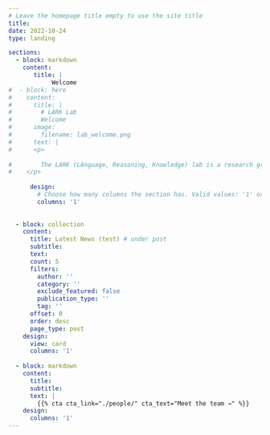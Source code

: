 ```yaml
---
# Leave the homepage title empty to use the site title
title:
date: 2022-10-24
type: landing

sections:
  - block: markdown
    content:
       title: |
            Welcome 
#  - block: hero
#    content:
#      title: |
#        # LARK Lab
#        Welcome
#      image:
#        filename: lab_welcome.png
#      text: |
#      <p>
        
#        The LARK (LAnguage, Reasoning, Knowledge) lab is a research group at the <a href="https://medschool.cuanschutz.edu/dbmi">Department of Biomedical Informatics, University of Colorado, Anschutz Campus</a>, led by Dr. Yanjun Gao. By developing foundational technologies and conducting cutting-edge research in natural language processing (NLP) with innovative artificial intelligence (AI), the lab is dedicated to creating powerful tools that tackle critical healthcare challenges and integrate seamlessly into healthcare systems. We are seeking passionate individuals who are driven to significantly impact the field through groundbreaking research and inventive solutions. The lab currently has openings for Postdoc, PhD students, Data Scientists, and Research Interns available.
#    </p>
       
      design:
        # Choose how many columns the section has. Valid values: '1' or '2'.
        columns: '1'
   
  
  - block: collection
    content:
      title: Latest News (test) # under post
      subtitle:
      text:
      count: 5
      filters:
        author: ''
        category: ''
        exclude_featured: false
        publication_type: ''
        tag: ''
      offset: 0
      order: desc
      page_type: post
    design:
      view: card
      columns: '1'
  
  - block: markdown
    content:
      title:
      subtitle:
      text: |
        {{% cta cta_link="./people/" cta_text="Meet the team →" %}}
    design:
      columns: '1'
---
```

